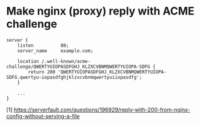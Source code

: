 # Make nginx (proxy) reply with ACME challenge

```
server {
    listen          80;
    server_name     example.com;

    location /.well-known/acme-challenge/QWERTYUIOPASDFGHJ_KLZXCVBNMQWERTYUIOPA-SDFG {
        return 200 'QWERTYUIOPASDFGHJ_KLZXCVBNMQWERTYUIOPA-SDFG.qwertyu-iopasdfghjklzxcvbnmqwertyuiiopasdfg';
    }

    ...
}

```


[1] https://serverfault.com/questions/196929/reply-with-200-from-nginx-config-without-serving-a-file
